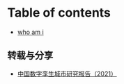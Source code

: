 # Table of contents

* [who am i](README.md)

## 转载与分享

* [中国数字孪生城市研究报告（2021）](zhuan-zai-yu-fen-xiang/zhong-guo-shu-zi-luan-sheng-cheng-shi-yan-jiu-bao-gao-2021.md)
